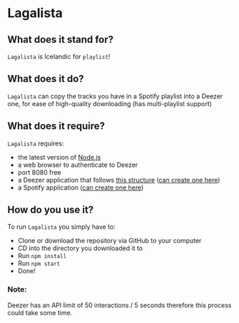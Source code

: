 # Lagalista

## What does it stand for?
`Lagalista` is Icelandic for `playlist`!

## What does it do?
`Lagalista` can copy the tracks you have in a Spotify playlist into a Deezer one, for ease of high-quality downloading (has multi-playlist support)

## What does it require?
`Lagalista` requires:
 - the latest version of [Node.js](https://nodejs.org/en)
 - a web browser to authenticate to Deezer
 - port 8080 free
 - a Deezer application that follows [this structure](./assets/create_app.png) ([can create one here](https://developers.deezer.com/myapps))
 - a Spotify application ([can create one here](https://developer.spotify.com/dashboard/applications))

 ## How do you use it?
 To run `Lagalista` you simply have to:
 - Clone or download the repository via GitHub to your computer
 - CD into the directory you downloaded it to
 - Run `npm install`
 - Run `npm start`
 - Done!

 ### Note: 
Deezer has an API limit of 50 interactions / 5 seconds therefore this process could take some time.